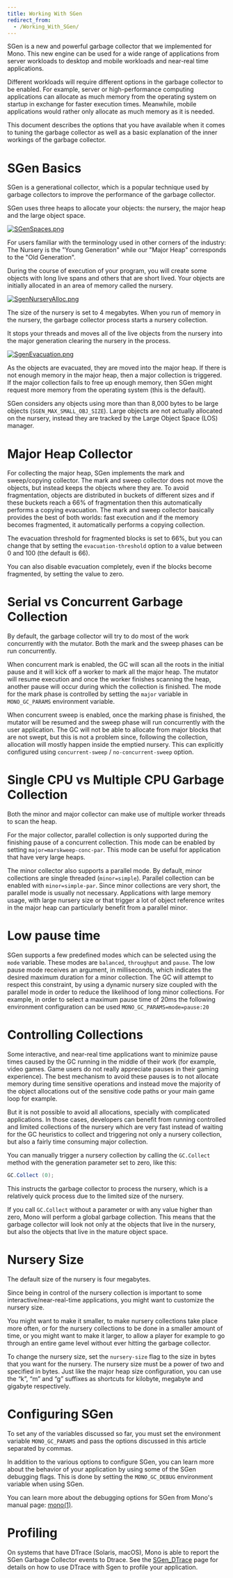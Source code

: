 ```yaml
---
title: Working With SGen
redirect_from:
  - /Working_With_SGen/
---
```


SGen is a new and powerful garbage collector that we implemented for Mono. This new engine can be used for a wide range of applications from server workloads to desktop and mobile workloads and near-real time applications.

Different workloads will require different options in the garbage collector to be enabled. For example, server or high-performance computing applications can allocate as much memory from the operating system on startup in exchange for faster execution times. Meanwhile, mobile applications would rather only allocate as much memory as it is needed.

This document describes the options that you have available when it comes to tuning the garbage collector as well as a basic explanation of the inner workings of the garbage collector.

SGen Basics
===========

SGen is a generational collector, which is a popular technique used by garbage collectors to improve the performance of the garbage collector.

SGen uses three heaps to allocate your objects: the nursery, the major heap and the large object space.

[![SGenSpaces.png](/archived/images/1/15/SGenSpaces.png)](/archived/images/1/15/SGenSpaces.png)

For users familiar with the terminology used in other corners of the industry: The Nursery is the "Young Generation" while our "Major Heap" corresponds to the "Old Generation".

During the course of execution of your program, you will create some objects with long live spans and others that are short lived. Your objects are initially allocated in an area of memory called the nursery.

[![SgenNurseryAlloc.png](/archived/images/4/43/SgenNurseryAlloc.png)](/archived/images/4/43/SgenNurseryAlloc.png)

The size of the nursery is set to 4 megabytes. When you run of memory in the nursery, the garbage collector process starts a nursery collection.

It stops your threads and moves all of the live objects from the nursery into the major generation clearing the nursery in the process.

[![SgenEvacuation.png](/archived/images/5/58/SgenEvacuation.png)](/archived/images/5/58/SgenEvacuation.png)

As the objects are evacuated, they are moved into the major heap. If there is not enough memory in the major heap, then a major collection is triggered. If the major collection fails to free up enough memory, then SGen might request more memory from the operating system (this is the default).

SGen considers any objects using more than than 8,000 bytes to be large objects (`SGEN_MAX_SMALL_OBJ_SIZE`). Large objects are not actually allocated on the nursery, instead they are tracked by the Large Object Space (LOS) manager.

Major Heap Collector
====================

For collecting the major heap, SGen implements the mark and sweep/copying collector. The mark and sweep collector does not move the objects, but instead keeps the objects where they are. To avoid fragmentation, objects are distributed in buckets of different sizes and if these buckets reach a 66% of fragmentation then this automatically performs a copying evacuation. The mark and sweep collector basically provides the best of both worlds: fast execution and if the memory becomes fragmented, it automatically performs a copying collection.

The evacuation threshold for fragmented blocks is set to 66%, but you can change that by setting the `evacuation-threshold` option to a value between 0 and 100 (the default is 66).

You can also disable evacuation completely, even if the blocks become fragmented, by setting the value to zero.

Serial vs Concurrent Garbage Collection
=======================================

By default, the garbage collector will try to do most of the work concurrently with the mutator. Both the mark and the sweep phases can be run concurrently.

When concurrent mark is enabled, the GC will scan all the roots in the initial pause and it will kick off a worker to mark all the major heap. The mutator will resume execution and once the worker finishes scanning the heap, another pause will occur during which the collection is finished. The mode for the mark phase is controlled by setting the `major` variable in `MONO_GC_PARAMS` environment variable.

When concurrent sweep is enabled, once the marking phase is finished, the mutator will be resumed and the sweep phase will run concurrently with the user application. The GC will not be able to allocate from major blocks that are not swept, but this is not a problem since, following the collection, allocation will mostly happen inside the emptied nursery. This can explicitly configured using `concurrent-sweep` / `no-concurrent-sweep` option.

Single CPU vs Multiple CPU Garbage Collection
=============================================

Both the minor and major collector can make use of multiple worker threads to scan the heap.

For the major collector, parallel collection is only supported during the finishing pause of a concurrent collection. This mode can be enabled by setting `major=marskweep-conc-par`. This mode can be useful for application that have very large heaps.

The minor collector also supports a parallel mode. By default, minor collections are single threaded (`minor=simple`). Parallel collection can be enabled with `minor=simple-par`. Since minor collections are very short, the parallel mode is usually not necessary. Applications with large memory usage, with large nursery size or that trigger a lot of object reference writes in the major heap can particularly benefit from a parallel minor.

Low pause time
==============

SGen supports a few predefined modes which can be selected using the `mode` variable. These modes are `balanced`, `throughput` and `pause`. The low pause mode receives an argument, in milliseconds, which indicates the desired maximum duration for a minor collection. The GC will attempt to respect this constraint, by using a dynamic nursery size coupled with the parallel mode in order to reduce the likelihood of long minor collections. For example, in order to select a maximum pause time of 20ms the following environment configuration can be used `MONO_GC_PARAMS=mode=pause:20`

Controlling Collections
=======================

Some interactive, and near-real time applications want to minimize pause times caused by the GC running in the middle of their work (for example, video games. Game users do not really appreciate pauses in their gaming experience). The best mechanism to avoid these pauses is to not allocate memory during time sensitive operations and instead move the majority of the object allocations out of the sensitive code paths or your main game loop for example.

But it is not possible to avoid all allocations, specially with complicated applications. In those cases, developers can benefit from running controlled and limited collections of the nursery which are very fast instead of waiting for the GC heuristics to collect and triggering not only a nursery collection, but also a fairly time consuming major collection.

You can manually trigger a nursery collection by calling the `GC.Collect` method with the generation parameter set to zero, like this:

``` csharp
GC.Collect (0);
```

This instructs the garbage collector to process the nursery, which is a relatively quick process due to the limited size of the nursery.

If you call `GC.Collect` without a parameter or with any value higher than zero, Mono will perform a global garbage collection. This means that the garbage collector will look not only at the objects that live in the nursery, but also the objects that live in the mature object space.

Nursery Size
============

The default size of the nursery is four megabytes.

Since being in control of the nursery collection is important to some interactive/near-real-time applications, you might want to customize the nursery size.

You might want to make it smaller, to make nursery collections take place more often, or for the nursery collections to be done in a smaller amount of time, or you might want to make it larger, to allow a player for example to go through an entire game level without ever hitting the garbage collector.

To change the nursery size, set the `nursery-size` flag to the size in bytes that you want for the nursery. The nursery size must be a power of two and specified in bytes. Just like the major heap size configuration, you can use the “k”, “m” and “g” suffixes as shortcuts for kilobyte, megabyte and gigabyte respectively.

Configuring SGen
================

To set any of the variables discussed so far, you must set the environment variable `MONO_GC_PARAMS` and pass the options discussed in this article separated by commas.

In addition to the various options to configure SGen, you can learn more about the behavior of your application by using some of the SGen debugging flags. This is done by setting the `MONO_GC_DEBUG` environment variable when using SGen.

You can learn more about the debugging options for SGen from Mono's manual page: [mono(1)](http://docs.go-mono.com/?link=man%3amono(1)).

Profiling
=========

On systems that have DTrace (Solaris, macOS), Mono is able to report the SGen Garbage Collector events to Dtrace. See the [SGen_DTrace](/docs/advanced/garbage-collector/sgen/dtrace) page for details on how to use DTrace with Sgen to profile your application.

